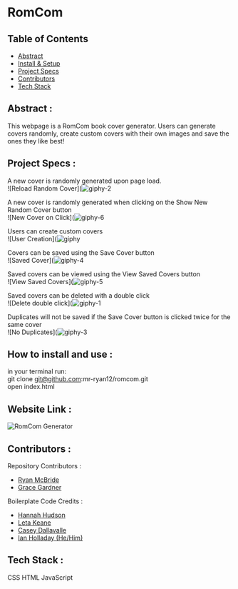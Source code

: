 # RomCom


## Table of Contents
  - [Abstract](#abstract)  
  - [Install & Setup](#set-up)  
  - [Project Specs](#project-specs)  
  - [Contributors](#contributors)  
  - [Tech Stack](#tech-stack)  

## Abstract :
This webpage is a RomCom book cover generator. Users can generate covers randomly, create custom covers with their own images and save the ones they like best!  

## Project Specs :

A new cover is randomly generated upon page load.    
![Reload Random Cover](![giphy-2](https://user-images.githubusercontent.com/42048868/138620007-0a2057ee-92eb-44c0-854a-5d52c61f8dd1.gif)

A new cover is randomly generated when clicking on the Show New Random Cover button    
![New Cover on Click](![giphy-6](https://user-images.githubusercontent.com/42048868/138620359-fcc3dc98-0435-48f3-92b4-df9881669d53.gif)

Users can create custom covers  
![User Creation](![giphy](https://user-images.githubusercontent.com/42048868/138618421-51d50b9b-fd27-4b8c-a8e0-55cd1f735e44.gif)

Covers can be saved using the Save Cover button  
![Saved Cover](![giphy-4](https://user-images.githubusercontent.com/42048868/138620207-96b8e67a-a412-4344-84e1-d2adcf761f76.gif)

Saved covers can be viewed using the View Saved Covers button  
![View Saved Covers](![giphy-5](https://user-images.githubusercontent.com/42048868/138620311-ae13d545-fed7-42cd-85e5-f78b4635ca7e.gif)

Saved covers can be deleted with a double click  
![Delete double click](![giphy-1](https://user-images.githubusercontent.com/42048868/138619884-d5311385-5d59-48b5-a3e4-613a9865e4a2.gif)  


Duplicates will not be saved if the Save Cover button is clicked twice for the same cover  
![No Duplicates](![giphy-3](https://user-images.githubusercontent.com/42048868/138620104-5d83f864-7c8a-4b49-90c0-b7ac903df6b7.gif)  

## How to install and use :
in your terminal run:  
git clone git@github.com:mr-ryan12/romcom.git  
open index.html    

## Website Link :
![RomCom Generator](https://mr-ryan12.github.io/romcom/)  

## Contributors :
Repository Contributors :  
- [Ryan McBride](https://github.com/mr-ryan12)  
- [Grace Gardner](https://github.com/GraceGardner)

Boilerplate Code Credits :  
- [Hannah Hudson](https://github.com/hannahhch)  
- [Leta Keane](https://github.com/letakeane)  
- [Casey Dallavalle](https://github.com/cbdallavalle)  
- [Ian Holladay (He/Him)](https://github.com/holladayian)  


## Tech Stack :
CSS
HTML
JavaScript
